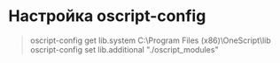 
# Настройка oscript-config

> oscript-config get lib.system
C:\Program Files (x86)\OneScript\lib
> oscript-config set lib.additional "./oscript_modules"
